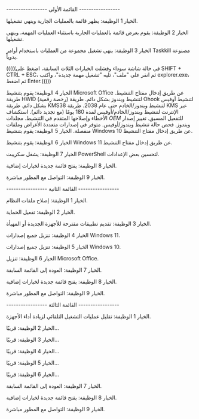 ----------------- القائمة الأولى -----------------


الخيار 1
الوظيفة: يظهر قائمة بالعمليات الجارية وينهي تشغيلها.

الخيار 2
الوظيفة: يقوم بعرض قائمة بالعمليات الجارية باستثناء العمليات المهمة، وينهي تشغيلها.

الخيار 3
الوظيفة: ينهي تشغيل مجموعة من العمليات باستخدام أوامر Taskkill مصنوعة يدوياً.

(((((في حالة شاشة سوداء وفشلت الخيارات الثلاث السابقة، اضغط على SHIFT + CTRL + ESC، ثم انقر على "ملف"، تليه "تشغيل مهمة جديدة"، واكتب explorer.exe، ثم اضغط Enter.)))))

الخيار 4
الوظيفة:
يقوم بتنشيط Microsoft Office عن طريق إدخال مفتاح التنشيط.
طريقة HWID (رخصة رقمية) لتنشيط ويندوز بشكل دائم.
طريقة Ohook لتنشيط أوفيس بشكل دائم.
طريقة KMS38 لتنشيط ويندوز/الخادم حتى عام 2038.
طريقة KMS عبر الإنترنت لتنشيط ويندوز/الخادم/أوفيس لمدة 180 يومًا (مع تجديد دائم).
استكشاف الأخطاء وإصلاحها المتقدم في التنشيط.
مجلدات $OEM$ للتفعيل المسبق.
تغيير إصدار ويندوز.
فحص حالة تنشيط ويندوز/أوفيس.
متوفر في إصدارات متعددة الأغراض وملفات منفصلة.
الخيار 5
الوظيفة: يقوم بتنشيط Windows 10 عن طريق إدخال مفتاح التنشيط.

الخيار 6
الوظيفة: يقوم بتنشيط Windows 11 عن طريق إدخال مفتاح التنشيط.

الخيار 7
الوظيفة: يشغل سكريبت PowerShell لتحسين بعض الإعدادات.

الخيار 8
الوظيفة: يفتح قائمة جديدة لخيارات إضافية.

الخيار 9
الوظيفة: التواصل مع المطور مباشرة.


----------------- القائمة الثانية -----------------


الخيار 1
الوظيفة: إصلاح ملفات النظام.

الخيار 2
الوظيفة: تفعيل الحماية.

الخيار 3
الوظيفة: تقديم تطبيقات مقترحة للأجهزة الجديدة أو المهيأة.

الخيار 4
الوظيفة: تنزيل جميع إصدارات Windows 11.

الخيار 5
الوظيفة: تنزيل جميع إصدارات Windows 10.

الخيار 6
الوظيفة: تنزيل Microsoft Office.

الخيار 7
الوظيفة: العودة إلى القائمة السابقة.

الخيار 8
الوظيفة: يفتح قائمة جديدة لخيارات إضافية.

الخيار 9
الوظيفة: التواصل مع المطور مباشرة.

----------------- القائمة الثالثة -----------------

الخيار 1
الوظيفة: تقليل عمليات التشغيل التلقائي لزيادة أداء الأجهزة.

الخيار 2
الوظيفة: قريبًا...

الخيار 3
الوظيفة: قريبًا...

الخيار 4
الوظيفة: قريبًا...

الخيار 5
الوظيفة: قريبًا...

الخيار 6
الوظيفة: قريبًا...

الخيار 7
الوظيفة: العودة إلى القائمة السابقة.

الخيار 8
الوظيفة: يفتح قائمة جديدة لخيارات إضافية.

الخيار 9
الوظيفة: التواصل مع المطور مباشرة.
